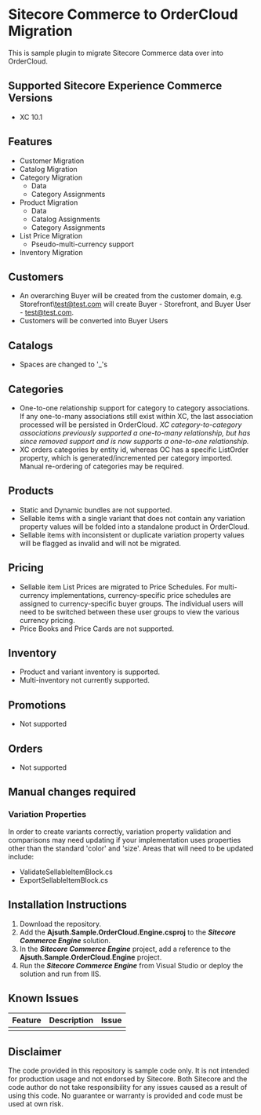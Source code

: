 # Sitecore Commerce to OrderCloud Migration
This is sample plugin to migrate Sitecore Commerce data over into OrderCloud.

## Supported Sitecore Experience Commerce Versions
- XC 10.1

## Features

* Customer Migration
* Catalog Migration
* Category Migration
  * Data
  * Category Assignments
* Product Migration
  * Data
  * Catalog Assignments
  * Category Assignments
* List Price Migration
  * Pseudo-multi-currency support
* Inventory Migration

## Customers

* An overarching Buyer will be created from the customer domain, e.g. Storefront\\test@test.com will create Buyer - Storefront, and Buyer User - test@test.com.
* Customers will be converted into Buyer Users

## Catalogs

* Spaces are changed to '\_'s

## Categories

* One-to-one relationship support for category to category associations. If any one-to-many associations still exist within XC, the last association processed will be persisted in OrderCloud. _XC category-to-category associations previously supported a one-to-many relationship, but has since removed support and is now supports a one-to-one relationship._
* XC orders categories by entity id, whereas OC has a specific ListOrder property, which is generated/incremented per category imported. Manual re-ordering of categories may be required.

## Products

* Static and Dynamic bundles are not supported.
* Sellable items with a single variant that does not contain any variation property values will be folded into a standalone product in OrderCloud.
* Sellable items with inconsistent or duplicate variation property values will be flagged as invalid and will not be migrated.

## Pricing

* Sellable item List Prices are migrated to Price Schedules. For multi-currency implementations, currency-specific price schedules are assigned to currency-specific buyer groups. The individual users will need to be switched between these user groups to view the various currency pricing.
* Price Books and Price Cards are not supported.

## Inventory

* Product and variant inventory is supported.
* Multi-inventory not currently supported.

## Promotions

* Not supported

## Orders

* Not supported

## Manual changes required

### Variation Properties

In order to create variants correctly, variation property validation and comparisons may need updating if your implementation uses properties other than the standard 'color' and 'size'.
Areas that will need to be updated include:
* ValidateSellableItemBlock.cs
* ExportSellableItemBlock.cs

## Installation Instructions
1. Download the repository.
2. Add the **Ajsuth.Sample.OrderCloud.Engine.csproj** to the _**Sitecore Commerce Engine**_ solution.
3. In the _**Sitecore Commerce Engine**_ project, add a reference to the **Ajsuth.Sample.OrderCloud.Engine** project.
4. Run the _**Sitecore Commerce Engine**_ from Visual Studio or deploy the solution and run from IIS.

## Known Issues
| Feature                 | Description | Issue |
| ----------------------- | ----------- | ----- |
|                         |             |       |

## Disclaimer
The code provided in this repository is sample code only. It is not intended for production usage and not endorsed by Sitecore.
Both Sitecore and the code author do not take responsibility for any issues caused as a result of using this code.
No guarantee or warranty is provided and code must be used at own risk.
